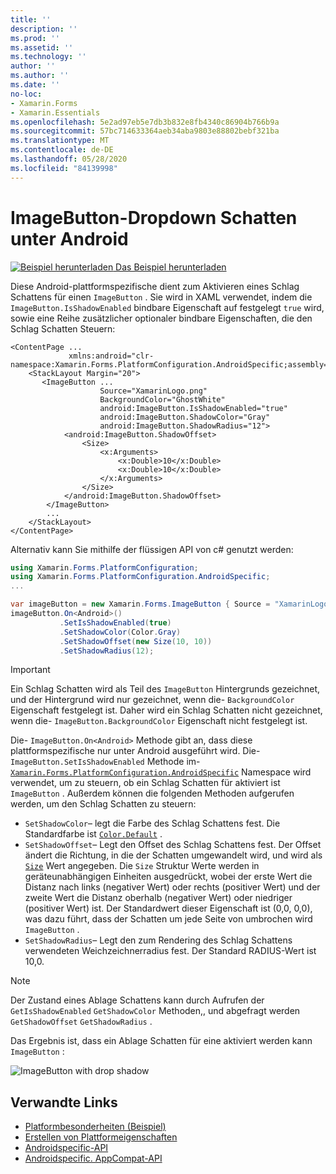 ```yaml
---
title: ''
description: ''
ms.prod: ''
ms.assetid: ''
ms.technology: ''
author: ''
ms.author: ''
ms.date: ''
no-loc:
- Xamarin.Forms
- Xamarin.Essentials
ms.openlocfilehash: 5e2ad97eb5e7db3b832e8fb4340c86904b766b9a
ms.sourcegitcommit: 57bc714633364aeb34aba9803e88802bebf321ba
ms.translationtype: MT
ms.contentlocale: de-DE
ms.lasthandoff: 05/28/2020
ms.locfileid: "84139998"
---
```

# <a name="imagebutton-drop-shadows-on-android"></a>ImageButton-Dropdown Schatten unter Android

[![Beispiel herunterladen](~/media/shared/download.png) Das Beispiel herunterladen](https://docs.microsoft.com/samples/xamarin/xamarin-forms-samples/userinterface-platformspecifics)

Diese Android-plattformspezifische dient zum Aktivieren eines Schlag Schattens für einen `ImageButton` . Sie wird in XAML verwendet, indem die `ImageButton.IsShadowEnabled` bindbare Eigenschaft auf festgelegt `true` wird, sowie eine Reihe zusätzlicher optionaler bindbare Eigenschaften, die den Schlag Schatten Steuern:

```xaml
<ContentPage ...
             xmlns:android="clr-namespace:Xamarin.Forms.PlatformConfiguration.AndroidSpecific;assembly=Xamarin.Forms.Core">
    <StackLayout Margin="20">
       <ImageButton ...
                    Source="XamarinLogo.png"
                    BackgroundColor="GhostWhite"
                    android:ImageButton.IsShadowEnabled="true"
                    android:ImageButton.ShadowColor="Gray"
                    android:ImageButton.ShadowRadius="12">
            <android:ImageButton.ShadowOffset>
                <Size>
                    <x:Arguments>
                        <x:Double>10</x:Double>
                        <x:Double>10</x:Double>
                    </x:Arguments>
                </Size>
            </android:ImageButton.ShadowOffset>
        </ImageButton>
        ...
    </StackLayout>
</ContentPage>
```

Alternativ kann Sie mithilfe der flüssigen API von c# genutzt werden:

```csharp
using Xamarin.Forms.PlatformConfiguration;
using Xamarin.Forms.PlatformConfiguration.AndroidSpecific;
...

var imageButton = new Xamarin.Forms.ImageButton { Source = "XamarinLogo.png", BackgroundColor = Color.GhostWhite, ... };
imageButton.On<Android>()
           .SetIsShadowEnabled(true)
           .SetShadowColor(Color.Gray)
           .SetShadowOffset(new Size(10, 10))
           .SetShadowRadius(12);
```

> [!IMPORTANT]
> Ein Schlag Schatten wird als Teil des `ImageButton` Hintergrunds gezeichnet, und der Hintergrund wird nur gezeichnet, wenn die- `BackgroundColor` Eigenschaft festgelegt ist. Daher wird ein Schlag Schatten nicht gezeichnet, wenn die- `ImageButton.BackgroundColor` Eigenschaft nicht festgelegt ist.

Die- `ImageButton.On<Android>` Methode gibt an, dass diese plattformspezifische nur unter Android ausgeführt wird. Die- `ImageButton.SetIsShadowEnabled` Methode im- [`Xamarin.Forms.PlatformConfiguration.AndroidSpecific`](xref:Xamarin.Forms.PlatformConfiguration.AndroidSpecific) Namespace wird verwendet, um zu steuern, ob ein Schlag Schatten für aktiviert ist `ImageButton` . Außerdem können die folgenden Methoden aufgerufen werden, um den Schlag Schatten zu steuern:

- `SetShadowColor`– legt die Farbe des Schlag Schattens fest. Die Standardfarbe ist [`Color.Default`](xref:Xamarin.Forms.Color.Default*) .
- `SetShadowOffset`– Legt den Offset des Schlag Schattens fest. Der Offset ändert die Richtung, in die der Schatten umgewandelt wird, und wird als [`Size`](xref:Xamarin.Forms.Size) Wert angegeben. Die `Size` Struktur Werte werden in geräteunabhängigen Einheiten ausgedrückt, wobei der erste Wert die Distanz nach links (negativer Wert) oder rechts (positiver Wert) und der zweite Wert die Distanz oberhalb (negativer Wert) oder niedriger (positiver Wert) ist. Der Standardwert dieser Eigenschaft ist (0,0, 0,0), was dazu führt, dass der Schatten um jede Seite von umbrochen wird `ImageButton` .
- `SetShadowRadius`– Legt den zum Rendering des Schlag Schattens verwendeten Weichzeichnerradius fest. Der Standard RADIUS-Wert ist 10,0.

> [!NOTE]
> Der Zustand eines Ablage Schattens kann durch Aufrufen der `GetIsShadowEnabled` `GetShadowColor` Methoden,, und abgefragt werden `GetShadowOffset` `GetShadowRadius` .

Das Ergebnis ist, dass ein Ablage Schatten für eine aktiviert werden kann `ImageButton` :

![](imagebutton-drop-shadow-images/imagebutton-drop-shadow.png "ImageButton with drop shadow")

## <a name="related-links"></a>Verwandte Links

- [Platformbesonderheiten (Beispiel)](https://docs.microsoft.com/samples/xamarin/xamarin-forms-samples/userinterface-platformspecifics)
- [Erstellen von Plattformeigenschaften](~/xamarin-forms/platform/platform-specifics/index.md#creating-platform-specifics)
- [Androidspecific-API](xref:Xamarin.Forms.PlatformConfiguration.AndroidSpecific)
- [Androidspecific. AppCompat-API](xref:Xamarin.Forms.PlatformConfiguration.AndroidSpecific.AppCompat)
